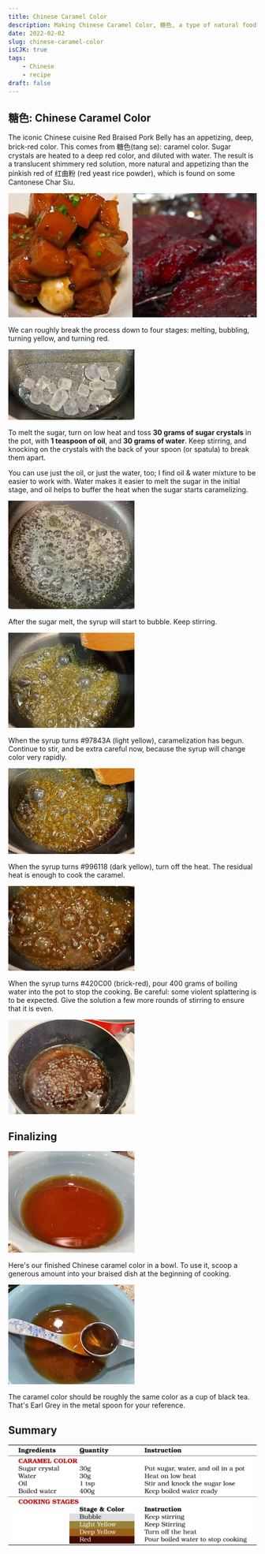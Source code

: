 ```yaml
---
title: Chinese Caramel Color
description: Making Chinese Caramel Color, 糖色, a type of natural food coloring commonly used in Chinese cooking, for example red braised pork belly.
date: 2022-02-02
slug: chinese-caramel-color
isCJK: true
tags: 
    - Chinese
    - recipe
draft: false
---
```


## 糖色: Chinese Caramel Color

The iconic Chinese cuisine Red Braised Pork Belly has an appetizing, deep, brick-red color. This comes from 糖色(tang se): caramel color. Sugar crystals are heated to a deep red color, and diluted with water. The result is a translucent shimmery red solution, more natural and appetizing than the pinkish red of 红曲粉 (red yeast rice powder), which is found on some Cantonese Char Siu.

![Caramel color vs. red yeast rice powder](./red-braised-pork-belly.webp "Compare the color of red braised pork belly vs. Char Siu")

We can roughly break the process down to four stages: melting, bubbling, turning yellow, and turning red.

![Melting sugar](./caramel-1.webp "Melting sugar")

To melt the sugar, turn on low heat and toss **30 grams of sugar crystals** in the pot, with **1 teaspoon of oil**, and **30 grams of water**. Keep stirring, and knocking on the crystals with the back of your spoon (or spatula) to break them apart.

You can use just the oil, or just the water, too; I find oil & water mixture to be easier to work with. Water makes it easier to melt the sugar in the initial stage, and oil helps to buffer the heat when the sugar starts caramelizing.

![Bubbling sugar](./caramel-2.webp "Bubbling")

After the sugar melt, the syrup will start to bubble. Keep stirring.

![Syrup turning yellow](./caramel-3.webp "#97843A Light Yellow")

When the syrup turns #97843A (light yellow), caramelization has begun. Continue to stir, and be extra careful now, because the syrup will change color very rapidly.

![Syrup's yellow color deepens](./caramel-4.webp "#996118 Deep Yellow")

When the syrup turns #996118 (dark yellow), turn off the heat. The residual heat is enough to cook the caramel.

![Syrup turning red](./caramel-5.webp "# 420C00 Brick Red")

When the syrup turns #420C00 (brick-red), pour 400 grams of boiling water into the pot to stop the cooking. Be careful: some violent splattering is to be expected. Give the solution a few more rounds of stirring to ensure that it is even.

![Syrup diluted with water](./caramel-6.webp "Pour water in to the pot")

## Finalizing

![Caramel color in a bowl](./caramel-7.webp "Final Product")

Here's our finished Chinese caramel color in a bowl. To use it, scoop a generous amount into your braised dish at the beginning of cooking.

![Caramel color as compared with black tea](./caramel-8.webp "Caramel Color vs. Earl Grey")

The caramel color should be roughly the same color as a cup of black tea. That's Earl Grey in the metal spoon for your reference.

## Summary

![Caramel Color Summary](./caramel-color.svg)

